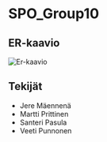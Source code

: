 # SPO_Group10

## ER-kaavio
![Er-kaavio](https://github.com/tvt23-pankkiprojekti/SPO_Group10/blob/main/ER-Kaavio.png)

## Tekijät 

- Jere Mäennenä
- Martti Prittinen
- Santeri Pasula
- Veeti Punnonen
